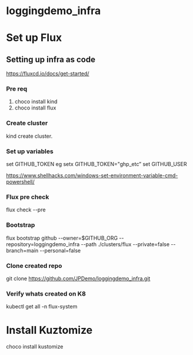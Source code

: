 # loggingdemo_infra

# Set up Flux

## Setting up infra as code
https://fluxcd.io/docs/get-started/

### Pre req

1. choco install kind
2. choco install flux

### Create cluster
kind create cluster.

### Set up variables 

set GITHUB_TOKEN eg 
setx GITHUB_TOKEN="ghp_etc”
set GITHUB_USER

https://www.shellhacks.com/windows-set-environment-variable-cmd-powershell/

### Flux pre check

flux check --pre

### Bootstrap
flux bootstrap github --owner=$GITHUB_ORG --repository=loggingdemo_infra --path ./clusters/flux --private=false --branch=main --personal=false
### Clone created repo
git clone https://github.com/JPDemo/loggingdemo_infra.git
### Verify whats created on K8
kubectl get all -n flux-system

# Install Kuztomize

choco install kustomize